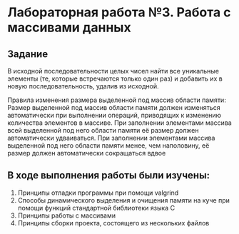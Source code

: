 # Лабораторная работа №3. Работа с массивами данных
## Задание
В исходной последовательности целых чисел найти все уникальные элементы
(те, которые встречаются только один раз) и добавить их в новую
последовательность, удалив из исходной.

Правила изменения размера выделенной под массив области памяти:  
Размер выделенной под массив области памяти должен изменяться
автоматически при выполнении операций, приводящих к изменению
количества элементов в массиве.
При заполнении элементами массива всей выделенной под него области
памяти её размер должен автоматически удваиваться. При заполнении
элементами массива выделенной под него области памяти менее, чем
наполовину, её размер должен автоматически сокращаться вдвое

## В ходе выполнения работы были изучены:
1. Принципы отладки программы при помощи valgrind
2. Способы динамического выделения и очищения памяти на куче при
помощи функций стандартной библиотеки языка C
3. Принципы работы с массивами
4. Принципы сборки проекта, состоящего из нескольких файлов
